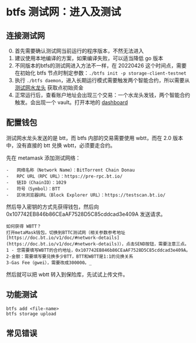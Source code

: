 # btfs 测试网：进入及测试

## 连接测试网
0. 首先需要确认测试网当前运行的程序版本，不然无法进入
1. 建议使用本地编译的方案，如果编译失败，可以适当降低 go 版本
2. 不同版本的btfs的测试网进入方法不一样，在 20220426 这个时间点，需要在初始化 btfs 节点时制定参数：`./btfs init -p storage-client-testnet`
3. 执行 `./btfs daemon`，进入长期运行模式需要触发两个智能合约，所以需要从 [测试网水龙头](https://testfaucet.bt.io/#/) 获取点初始资金
4. 正常运行后，查看账户地址会出现三个交易：一个水龙头发钱，两个智能合约触发。会出现一个 vault。打开本地的 [dashboard](127.0.0.1:5001/dashboard)

## 配置钱包
测试网水龙头发送的是 btt，而 btfs 内部的交易需要使用 wbtt，而在 2.0 版本中，没有直接的 btt 兑换 wbtt，必须要走合约。

先在 metamask 添加测试网络：

```
-   网络名称（Network Name）：BitTorrent Chain Donau
-   RPC URL（RPC URL）：https://pre-rpc.bt.io/
-   链ID（ChainID）：1029
-   符号（Symbol）：BTT
-   区块浏览器URL（Block Explorer URL）：https://testscan.bt.io/
```

然后导入密钥的方式先获得钱包，然后向 0x107742EB846b86CEaAF7528D5C85cddcad3e409A 发送请求。

```
如何获得 WBTT？  
打开metaMask钱包，切换到BTTC测试网（相关参数参考地址[https://doc.bt.io/v1/doc/#network-details](https://doc.bt.io/v1/doc/#network-details)），点击SEND按钮，需要注意三点。  
1 - 您需要填写WBTT的合约地址，0x107742EB846b86CEaAF7528D5C85cddcad3e409A。  
2-金额：需要填写要兑换多少BTT，BTT和WBTT是1:1的兑换关系  
3-Gas Fee（gwei），需要改成300000。_
```

然后就可以把 wbtt 转入到保险库，先试试上传文件。

## 功能测试

```
btfs add <file-name>
btfs storage upload

```

## 常见错误
